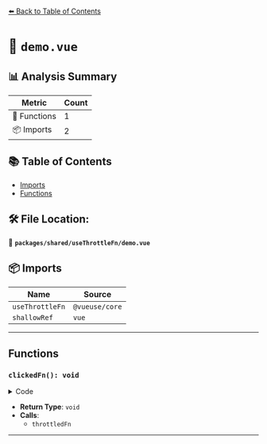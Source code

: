 [⬅️ Back to Table of Contents](../../../index.md)

# 📄 `demo.vue`

## 📊 Analysis Summary

| Metric | Count |
|--------|-------|
| 🔧 Functions | 1 |
| 📦 Imports | 2 |

## 📚 Table of Contents

- [Imports](#imports)
- [Functions](#functions)

## 🛠️ File Location:
📂 **`packages/shared/useThrottleFn/demo.vue`**

## 📦 Imports

| Name | Source |
|------|--------|
| `useThrottleFn` | `@vueuse/core` |
| `shallowRef` | `vue` |


---

## Functions

### `clickedFn(): void`

<details><summary>Code</summary>

```ts
function clickedFn() {
  clicked.value += 1
  throttledFn()
}
```
</details>

- **Return Type**: `void`
- **Calls**:
  - `throttledFn`

---